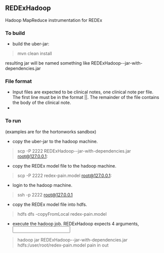 ## REDExHadoop
Hadoop MapReduce instrumentation for REDEx

### To build
* build the uber-jar:

> mvn clean install

resulting jar will be named something like REDExHadoop-<version>-jar-with-dependencies.jar

### File format
* Input files are expected to be clinical notes, one clinical note per file. The first line must be in the format <patient ID>|<document ID>|<document date>. The remainder of the file contains the body of the clinical note.
* 
### To run
(examples are for the hortonworks sandbox)

* copy the uber-jar to the hadoop machine.

> scp -P 2222 REDExHadoop-<version>-jar-with-dependencies.jar root@127.0.0.1:

* copy the REDEx model file to the hadoop machine.

> scp -P 2222 redex-pain.model root@127.0.0.1:

* login to the hadoop machine.

> ssh -p 2222 root@127.0.0.1

* copy the REDEx model file into hdfs.

> hdfs dfs -copyFromLocal redex-pain.model

* execute the hadoop job. REDExHadoop expects 4 arguments, <redex-model-file> <annotation type> <input file directory> <output file directory>

> hadoop jar REDExHadoop-<version>-jar-with-dependencies.jar hdfs:/user/root/redex-pain.model pain in out




